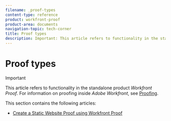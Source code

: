 ```yaml
---
filename: _proof-types
content-type: reference
product: workfront-proof
product-area: documents
navigation-topic: tech-corner
title: Proof types
description: Important: This article refers to functionality in the standalone product Workfront Proof. For information on proofing inside Adobe Workfront, see Proofing.
---
```


# Proof types

>[!IMPORTANT]
>
>This article refers to functionality in the standalone product *Workfront Proof*. For information on proofing inside *Adobe Workfront*, see [Proofing](../../../review-and-approve-work/proofing/proofing.md).

This section contains the following articles:

* [Create a Static Website Proof using Workfront Proof](../../../workfront-proof/wp-tech-corner/proof-types/create-status-web-proof.md)


